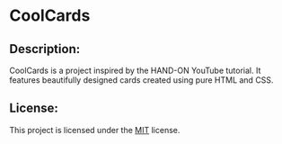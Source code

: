 # CoolCards

## Description:
CoolCards is a project inspired by the HAND-ON YouTube tutorial. It features beautifully designed cards created using pure HTML and CSS.

## License:
This project is licensed under the [MIT](https://choosealicense.com/licenses/mit/) license.
